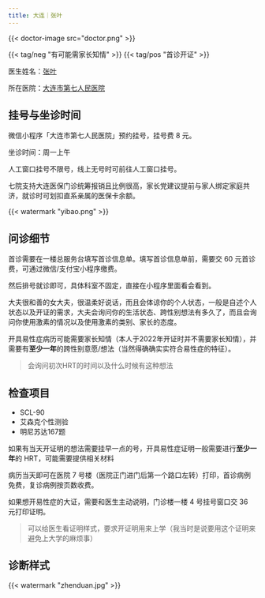 ```yaml
---
title: 大连｜张叶
---
```


{{< doctor-image src="doctor.png" >}}

{{< tag/neg "有可能需家长知情" >}} {{< tag/pos "首诊开证" >}}

医生姓名：[张叶](https://www.haodf.com/doctor/6964698841.html)

所在医院：[大连市第七人民医院](https://amap.com/place/B019B01AD1)


## 挂号与坐诊时间

微信小程序「大连市第七人民医院」预约挂号，挂号费 8 元。

坐诊时间：周一上午

人工窗口挂号不限号，线上无号时可前往人工窗口挂号。

七院支持大连医保门诊统筹报销且比例很高，家长党建议提前与家人绑定家庭共济，就诊时可划扣直系亲属的医保卡余额。

{{< watermark "yibao.png" >}}

## 问诊细节

首诊需要在一楼总服务台填写首诊信息单。填写首诊信息单前，需要交 60 元首诊费，可通过微信/支付宝小程序缴费。

然后排号就诊即可，具体科室不固定，直接在小程序里面看会看到。

大夫很和善的女大夫，很温柔好说话，而且会体谅你的个人状态，一般是自述个人状态以及开证的需求，大夫会询问你的生活状态、跨性别想法有多久了，而且会询问你使用激素的情况以及使用激素的类别、家长的态度。

开具易性症病历可能需要家长知情（本人于2022年开证时并不需要家长知情），并需要有**至少一年**的跨性别意愿/想法（当然得确确实实符合易性症的特征）。
> 会询问初次HRT的时间以及什么时候有这种想法

## 检查项目

- SCL-90
- 艾森克个性测验
- 明尼苏达167题

如果有当天开证明的想法需要挂早一点的号，开具易性症证明一般需要进行**至少一年**的 HRT，可能需要提供相关材料

病历当天即可在医院 7 号楼（医院正门进门后第一个路口左转）打印，首诊病例免费，复诊病例按页数收费。

如果想开易性症的大证，需要和医生主动说明，门诊楼一楼 4 号挂号窗口交 36 元打印证明。
> 可以给医生看证明样式，要求开证明用来上学（我当时是说要用这个证明来避免上大学的麻烦事）

## 诊断样式

{{< watermark "zhenduan.jpg" >}}
